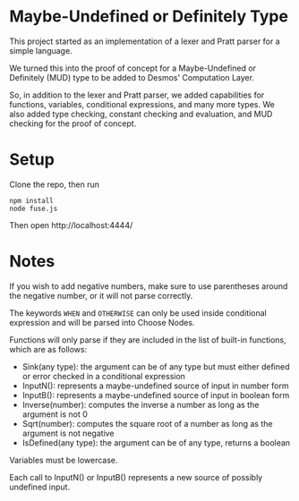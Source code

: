 # Maybe-Undefined or Definitely Type

This project started as an implementation of a lexer and Pratt parser for a simple language.

We turned this into the proof of concept for a Maybe-Undefined or Definitely (MUD) type to be added to Desmos' Computation Layer.

So, in addition to the lexer and Pratt parser, we added capabilities for functions, variables, conditional expressions, and many
more types. We also added type checking, constant checking and evaluation, and MUD checking for the proof of concept.

# Setup

Clone the repo, then run

```
npm install
node fuse.js
```

Then open http://localhost:4444/

# Notes

If you wish to add negative numbers, make sure to use parentheses around the negative number, or it will not parse correctly.

The keywords `WHEN` and `OTHERWISE` can only be used inside conditional expression and will be parsed into Choose Nodes.

Functions will only parse if they are included in the list of built-in functions, which are as follows:
- Sink(any type): the argument can be of any type but must either defined or error checked in a conditional expression
- InputN(): represents a maybe-undefined source of input in number form
- InputB(): represents a maybe-undefined source of input in boolean form
- Inverse(number): computes the inverse a number as long as the argument is not 0
- Sqrt(number): computes the square root of a number as long as the argument is not negative
- IsDefined(any type): the argument can be of any type, returns a boolean

Variables must be lowercase.

Each call to InputN() or InputB() represents a new source of possibly undefined input.


